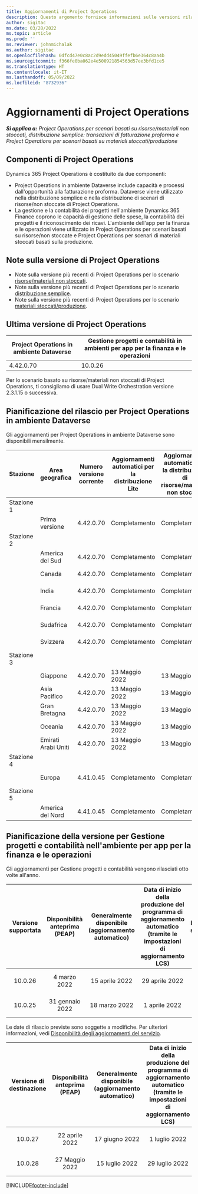 ```yaml
---
title: Aggiornamenti di Project Operations
description: Questo argomento fornisce informazioni sulle versioni rilasciate di Dynamics 365 Project Operations.
author: sigitac
ms.date: 03/28/2022
ms.topic: article
ms.prod: ''
ms.reviewer: johnmichalak
ms.author: sigitac
ms.openlocfilehash: 0dfcd47e0c8ac2d9edd45049ffefb6e364c8aa4b
ms.sourcegitcommit: f366fe0ba062e4e500921854563d57ee3bfd1ce5
ms.translationtype: HT
ms.contentlocale: it-IT
ms.lasthandoff: 05/09/2022
ms.locfileid: "8732936"
---
```

# <a name="project-operations-updates"></a>Aggiornamenti di Project Operations

_**Si applica a:** Project Operations per scenari basati su risorse/materiali non stoccati, distribuzione semplice: transazioni di fatturazione proforma e Project Operations per scenari basati su materiali stoccati/produzione_



## <a name="project-operations-components"></a>Componenti di Project Operations

Dynamics 365 Project Operations è costituito da due componenti:

- Project Operations in ambiente Dataverse include capacità e processi dall'opportunità alla fatturazione proforma. Dataverse viene utilizzato nella distribuzione semplice e nella distribuzione di scenari di risorse/non stoccate di Project Operations.
- La gestione e la contabilità dei progetti nell'ambiente Dynamics 365 Finance coprono le capacità di gestione delle spese, la contabilità dei progetti e il riconoscimento dei ricavi. L'ambiente dell'app per la finanza e le operazioni viene utilizzato in Project Operations per scenari basati su risorse/non stoccate e Project Operations per scenari di materiali stoccati basati sulla produzione.

## <a name="project-operations-release-notes"></a>Note sulla versione di Project Operations
- Note sulla versione più recenti di Project Operations per lo scenario [risorse/materiali non stoccati](whats-new-may-2022-resource-based.md).
- Note sulla versione più recenti di Project Operations per lo scenario [distribuzione semplice](../pro/whats-new/whats-new-may-2022-lite.md).
- Note sulla versione più recenti di Project Operations per lo scenario [materiali stoccati/produzione](../prod-pma/whats-new/whats-new-oct-2021-stocked.md).

## <a name="project-operations-latest-version"></a>Ultima versione di Project Operations

| Project Operations in ambiente Dataverse | Gestione progetti e contabilità in ambienti per app per la finanza e le operazioni | 
| --- | --- |
| 4.42.0.70 | 10.0.26 |

Per lo scenario basato su risorse/materiali non stoccati di Project Operations, ti consigliamo di usare Dual Write Orchestration versione 2.3.1.15 o successiva.

## <a name="release-schedule-for-project-operations-on-dataverse-environment"></a>Pianificazione del rilascio per Project Operations in ambiente Dataverse

Gli aggiornamenti per Project Operations in ambiente Dataverse sono disponibili mensilmente. 

| Stazione | Area geografica | Numero versione corrente | Aggiornamenti automatici per la distribuzione Lite | Aggiornamenti automatici per la distribuzione di risorse/materiali non stoccati | Numero versione successiva | La versione successiva è generalmente disponibile |
|-----------|-----------------------|-----------------|--------------------|---------------------|---------------------|---------------------|
| Stazione 1 |   &nbsp;              |    &nbsp;       | &nbsp;             |      &nbsp;         |      &nbsp;         |      &nbsp;         |
|   &nbsp;  | Prima versione         |  4.42.0.70      | Completamento           | Completamento            | Da definire                 | 27 Maggio 2022        |
| Stazione 2 |   &nbsp;              |    &nbsp;       | &nbsp;             |      &nbsp;         |      &nbsp;         |      &nbsp;         |
|   &nbsp;  | America del Sud         |  4.42.0.70      | Completamento           | Completamento            | Da definire                 | 27 Maggio 2022        |
|   &nbsp;  | Canada                |  4.42.0.70      | Completamento           | Completamento            | Da definire                 | 27 Maggio 2022        |
|   &nbsp;  | India                 |  4.42.0.70      | Completamento           | Completamento            | Da definire                 | 27 Maggio 2022        |
|   &nbsp;  | Francia                |  4.42.0.70      | Completamento           | Completamento            | Da definire                 | 27 Maggio 2022        |
|   &nbsp;  | Sudafrica          |  4.42.0.70      | Completamento           | Completamento            | Da definire                 | 27 Maggio 2022        |
|   &nbsp;  | Svizzera           |  4.42.0.70      | Completamento           | Completamento            | Da definire                 | 27 Maggio 2022        |
| Stazione 3 |      &nbsp;           |     &nbsp;      |     &nbsp;         |      &nbsp;         |      &nbsp;         |      &nbsp;         |
|   &nbsp;  | Giappone                 |  4.42.0.70      | 13 Maggio 2022       | 13 Maggio 2022        | Da definire                 | 03 giugno 2022       |
|   &nbsp;  | Asia Pacifico          |  4.42.0.70      | 13 Maggio 2022       | 13 Maggio 2022        | Da definire                 | 03 giugno 2022       |
|   &nbsp;  | Gran Bretagna         |  4.42.0.70      | 13 Maggio 2022       | 13 Maggio 2022        | Da definire                 | 03 giugno 2022       |
|   &nbsp;  | Oceania               |  4.42.0.70      | 13 Maggio 2022       | 13 Maggio 2022        | Da definire                 | 03 giugno 2022       |
|   &nbsp;  | Emirati Arabi Uniti  |  4.42.0.70      | 13 Maggio 2022       | 13 Maggio 2022        | Da definire                 | 03 giugno 2022       |
| Stazione 4 |     &nbsp;            |     &nbsp;      |     &nbsp;         |      &nbsp;         |      &nbsp;         |      &nbsp;         |
|   &nbsp;  | Europa                |  4.41.0.45      | Completamento           | Completamento            | 4.42.0.70           | 13 Maggio 2022        |
| Stazione 5 |     &nbsp;            |     &nbsp;      |     &nbsp;         |      &nbsp;         |      &nbsp;         |      &nbsp;         |
|   &nbsp;  | America del Nord         |  4.41.0.45      | Completamento           | Completamento            | 4.42.0.70           | 20 Maggio 2022        |

## <a name="release-schedule-for-project-management-and-accounting-in-the-finance-and-operations-apps-environment"></a>Pianificazione della versione per Gestione progetti e contabilità nell'ambiente per app per la finanza e le operazioni

Gli aggiornamenti per Gestione progetti e contabilità vengono rilasciati otto volte all'anno.

|Versione supportata| Disponibilità anteprima (PEAP) | Generalmente disponibile (aggiornamento automatico) | Data di inizio della produzione del programma di aggiornamento automatico (tramite le impostazioni di aggiornamento LCS) |   Fine del servizio   |
|:---------------:|:---------------------------:|:---------------------------------:|:--------------------------------------------------------------------:|:------------------:|
|     10.0.26     |      4 marzo 2022          |        15 aprile 2022             |                          29 aprile 2022                              | 15 luglio 2022      |
|     10.0.25     |      31 gennaio 2022       |        18 marzo 2022             |                          1 aprile 2022                               | 10 giugno 2022      |


Le date di rilascio previste sono soggette a modifiche. Per ulteriori informazioni, vedi [Disponibilità degli aggiornamenti del servizio](/dynamics365/fin-ops-core/fin-ops/get-started/public-preview-releases?toc=%2fdynamics365%2ffinance%2ftoc.json).

|Versione di destinazione | Disponibilità anteprima (PEAP) | Generalmente disponibile (aggiornamento automatico) | Data di inizio della produzione del programma di aggiornamento automatico (tramite le impostazioni di aggiornamento LCS) |   Fine del servizio   |
|:---------------:|:---------------------------:|:---------------------------------:|:--------------------------------------------------------------------:|:------------------:|
|     10.0.27     |      22 aprile 2022         |        17 giugno 2022              |                          1 luglio 2022                                | 16 settembre 2022 |
|     10.0.28     |      27 Maggio 2022           |        15 luglio 2022              |                          29 luglio 2022                               | 21 ottobre 2022   |

[!INCLUDE[footer-include](../includes/footer-banner.md)]
